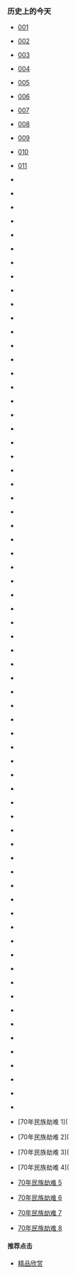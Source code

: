 ### 历史上的今天

- [001 ]()
- [002 ]()
- [003 ]()
- [004 ]()
- [005 ]()
- [006 ]()
- [007 ]()
- [008 ]()
- [009 ]()
- [010 ]()
- [011 ]()
- []()
- []()
- []()
- []()
- []()
- []()
- []()
- []()
- []()
- []()
- []()
- []()
- []()
- []()
- []()
- []()
- []()
- []()
- []()
- []()
- []()
- []()
- []()
- []()
- []()
- []()
- []()
- []()
- []()
- []()
- []()
- []()
- []()
- []()
- []()
- []()
- []()
- []()
- []()
- []()
- []()
- []()
- []()
- []()
- []()
- []()
- []()
- []()
- []()
- []()
- []()
- []()
- []()
- []()
- []()
- []()
- []()
- []()
- []()
- []()
- []()
- []()
- []()
- []()
- []()
- []()
- []()
- []()

- [70年民族劫难 1](
- [70年民族劫难 2](
- [70年民族劫难 3](
- [70年民族劫难 4](
- [70年民族劫难 5](https://youtu.be/xUvPUKVEHYY)
- [70年民族劫难 6](https://youtu.be/tFkUqwrnzxI)
- [70年民族劫难 7](https://youtu.be/Ed3DgXCqY_Y)
- [70年民族劫难 8](https://youtu.be/5HHRBe8bskE)


#### 推荐点击
- [精品欣赏](https://summer200.github.io/content/main)
